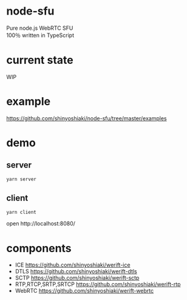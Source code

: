 # node-sfu 

Pure node.js WebRTC SFU  
100％ written in TypeScript

# current state
WIP

# example

https://github.com/shinyoshiaki/node-sfu/tree/master/examples

# demo

## server

```sh
yarn server
```

## client

```sh
yarn client
```

open http://localhost:8080/

# components

- ICE https://github.com/shinyoshiaki/werift-ice
- DTLS https://github.com/shinyoshiaki/werift-dtls
- SCTP https://github.com/shinyoshiaki/werift-sctp
- RTP,RTCP,SRTP,SRTCP https://github.com/shinyoshiaki/werift-rtp
- WebRTC https://github.com/shinyoshiaki/werift-webrtc
